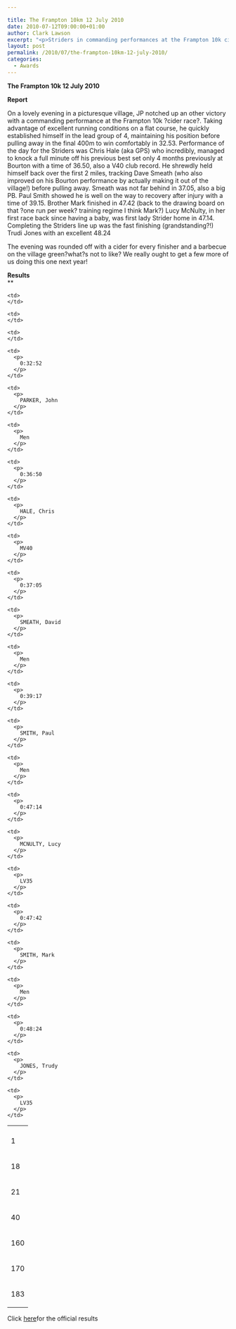 ```yaml
---

title: The Frampton 10km 12 July 2010
date: 2010-07-12T09:00:00+01:00
author: Clark Lawson
excerpt: "<p>Striders in commanding performances at the Frampton 10k cider race. Click on the links to find out more, Dave Smeath (Men's Captain) Frampton 10km 12 July 2010 Photos Report Results</p>"
layout: post
permalink: /2010/07/the-frampton-10km-12-july-2010/
categories:
  - Awards
---
```

**The Frampton 10k 12 July 2010** </p> 

**Report**

On a lovely evening in a picturesque village, JP notched up an other victory with a commanding performance at the Frampton 10k ?cider race?. Taking advantage of excellent running conditions on a flat course, he quickly established himself in the lead group of 4, maintaining his position before pulling away in the final 400m to win comfortably in 32.53. Performance of the day for the Striders was Chris Hale (aka GPS) who incredibly, managed to knock a full minute off his previous best set only 4 months previously at Bourton with a time of 36.50, also a V40 club record. He shrewdly held himself back over the first 2 miles, tracking Dave Smeath (who also improved on his Bourton performance by actually making it out of the village!) before pulling away. Smeath was not far behind in 37.05, also a big PB. Paul Smith showed he is well on the way to recovery after injury with a time of 39.15. Brother Mark finished in 47.42 (back to the drawing board on that ?one run per week? training regime I think Mark?) Lucy McNulty, in her first race back since having a baby, was first lady Strider home in 47.14. Completing the Striders line up was the fast finishing (grandstanding?!) Trudi Jones with an excellent 48.24

The evening was rounded off with a cider for every finisher and a barbecue on the village green?what?s not to like? We really ought to get a few more of us doing this one next year!</p> 

**Results**  
**</p> 

<table>
  <tr>
    <td>
    </td>
    
    <td>
    </td>
    
    <td>
    </td>
    
    <td>
    </td>
  </tr>
  
  <tr>
    <td>
      <p>
        1
      </p>
    </td>
    
    <td>
      <p>
        0:32:52
      </p>
    </td>
    
    <td>
      <p>
        PARKER, John
      </p>
    </td>
    
    <td>
      <p>
        Men
      </p>
    </td>
  </tr>
  
  <tr>
    <td>
      <p>
        18
      </p>
    </td>
    
    <td>
      <p>
        0:36:50
      </p>
    </td>
    
    <td>
      <p>
        HALE, Chris
      </p>
    </td>
    
    <td>
      <p>
        MV40
      </p>
    </td>
  </tr>
  
  <tr>
    <td>
      <p>
        21
      </p>
    </td>
    
    <td>
      <p>
        0:37:05
      </p>
    </td>
    
    <td>
      <p>
        SMEATH, David
      </p>
    </td>
    
    <td>
      <p>
        Men
      </p>
    </td>
  </tr>
  
  <tr>
    <td>
      <p>
        40
      </p>
    </td>
    
    <td>
      <p>
        0:39:17
      </p>
    </td>
    
    <td>
      <p>
        SMITH, Paul
      </p>
    </td>
    
    <td>
      <p>
        Men
      </p>
    </td>
  </tr>
  
  <tr>
    <td>
      <p>
        160
      </p>
    </td>
    
    <td>
      <p>
        0:47:14
      </p>
    </td>
    
    <td>
      <p>
        MCNULTY, Lucy
      </p>
    </td>
    
    <td>
      <p>
        LV35
      </p>
    </td>
  </tr>
  
  <tr>
    <td>
      <p>
        170
      </p>
    </td>
    
    <td>
      <p>
        0:47:42
      </p>
    </td>
    
    <td>
      <p>
        SMITH, Mark
      </p>
    </td>
    
    <td>
      <p>
        Men
      </p>
    </td>
  </tr>
  
  <tr>
    <td>
      <p>
        183
      </p>
    </td>
    
    <td>
      <p>
        0:48:24
      </p>
    </td>
    
    <td>
      <p>
        JONES, Trudy
      </p>
    </td>
    
    <td>
      <p>
        LV35
      </p>
    </td>
  </tr>
</table>

</b>Click <a href="https://www.clcstriders-runningclub.co.uk/documents/Frampton10K2010.xlsx" target="_blank" rel="nofollow">here</a>for the official results 

<map name="100109w.jpg">
  <area shape="RECT" coords="677,27,696,48" alt="Race Winner" />
  
  <area shape="RECT" coords="379,28,393,45" alt="Sarah Greef" />
  
  <area shape="RECT" coords="354,28,368,46" alt="Rachel Vines" />
  
  <area shape="RECT" coords="303,28,318,46" alt="Anna Maughan" />
  
  <area shape="RECT" coords="206,28,220,46" alt="Dawn Addinall" />
  
  <area shape="RECT" coords="86,28,103,46" alt="Alex Evans" />
</map>

<map name="100109m.jpg">
  <area shape="RECT" coords="63,31,76,45" alt="Clive Scott" />
  
  <area shape="RECT" coords="112,32,121,44" alt="Paul Davies" />
  
  <area shape="RECT" coords="118,32,129,43" alt="Paul Stonuary" />
  
  <area shape="RECT" coords="223,29,236,47" alt="James Gibbs" />
  
  <area shape="RECT" coords="255,29,264,42" alt="David Smeath" />
  
  <area shape="RECT" coords="263,28,272,43" alt="Chris Hale" />
  
  <area shape="RECT" coords="275,31,288,45" alt="Rob Shute" />
  
  <area shape="RECT" coords="308,31,321,45" alt="Billy Bradshaw" />
  
  <area shape="RECT" coords="582,29,594,46" alt="Will Ferguson" />
  
  <area shape="RECT" coords="680,30,694,45" alt="Race Winner" />
</map>